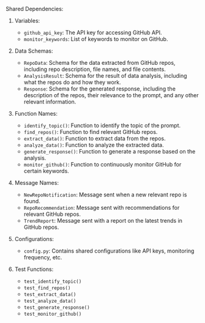 Shared Dependencies:

1. Variables:
   - `github_api_key`: The API key for accessing GitHub API.
   - `monitor_keywords`: List of keywords to monitor on GitHub.

2. Data Schemas:
   - `RepoData`: Schema for the data extracted from GitHub repos, including repo description, file names, and file contents.
   - `AnalysisResult`: Schema for the result of data analysis, including what the repos do and how they work.
   - `Response`: Schema for the generated response, including the description of the repos, their relevance to the prompt, and any other relevant information.

3. Function Names:
   - `identify_topic()`: Function to identify the topic of the prompt.
   - `find_repos()`: Function to find relevant GitHub repos.
   - `extract_data()`: Function to extract data from the repos.
   - `analyze_data()`: Function to analyze the extracted data.
   - `generate_response()`: Function to generate a response based on the analysis.
   - `monitor_github()`: Function to continuously monitor GitHub for certain keywords.

4. Message Names:
   - `NewRepoNotification`: Message sent when a new relevant repo is found.
   - `RepoRecommendation`: Message sent with recommendations for relevant GitHub repos.
   - `TrendReport`: Message sent with a report on the latest trends in GitHub repos.

5. Configurations:
   - `config.py`: Contains shared configurations like API keys, monitoring frequency, etc.

6. Test Functions:
   - `test_identify_topic()`
   - `test_find_repos()`
   - `test_extract_data()`
   - `test_analyze_data()`
   - `test_generate_response()`
   - `test_monitor_github()`
